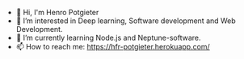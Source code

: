 - 👋 Hi, I'm Henro Potgieter
- 👀 I’m interested in Deep learning, Software development and Web Development.
- 🌱 I’m currently learning Node.js and Neptune-software.
- 📫 How to reach me: https://hfr-potgieter.herokuapp.com/

<!---
henro47/henro47 is a ✨ special ✨ repository because its `README.md` (this file) appears on your GitHub profile.
You can click the Preview link to take a look at your changes.
--->

